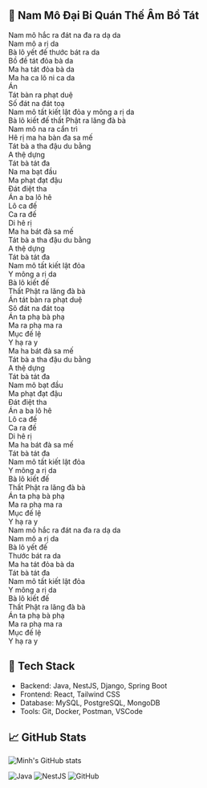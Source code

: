 ## 🙏 Nam Mô Đại Bi Quán Thế Âm Bồ Tát
Nam mô hắc ra đát na đa ra dạ da  
Nam mô a rị da  
Bà lô yết đế thước bát ra da  
Bồ đề tát đỏa bà da  
Ma ha tát đỏa bà da  
Ma ha ca lô ni ca da  
Án  
Tát bàn ra phạt duệ  
Số đát na đát toạ  
Nam mô tất kiết lật đỏa y mông a rị da  
Bà lô kiết đế thất Phật ra lăng đà bà  
Nam mô na ra cẩn trì  
Hê rị ma ha bàn đa sa mế  
Tát bà a tha đậu du bằng  
A thệ dựng  
Tát bà tát đa  
Na ma bạt đầu  
Ma phạt đạt đậu  
Đát điệt tha  
Án a ba lô hê  
Lô ca đế  
Ca ra đế  
Di hê rị  
Ma ha bát đà sa mế  
Tát bà a tha đậu du bằng  
A thệ dựng  
Tát bà tát đa  
Nam mô tất kiết lật đỏa  
Y mông a rị da  
Bà lô kiết đế  
Thất Phật ra lăng đà bà  
Án tát bàn ra phạt duệ  
Sô đát na đát toạ  
Án ta phạ bà phạ  
Ma ra phạ ma ra  
Mục đế lệ  
Y hạ ra y  
Ma ha bát đà sa mế  
Tát bà a tha đậu du bằng  
A thệ dựng  
Tát bà tát đa  
Nam mô bạt đầu  
Ma phạt đạt đậu  
Đát điệt tha  
Án a ba lô hê  
Lô ca đế  
Ca ra đế  
Di hê rị  
Ma ha bát đà sa mế  
Tát bà tát đa  
Nam mô tất kiết lật đỏa  
Y mông a rị da  
Bà lô kiết đế  
Thất Phật ra lăng đà bà  
Án ta phạ bà phạ  
Ma ra phạ ma ra  
Mục đế lệ  
Y hạ ra y  
Nam mô hắc ra đát na đa ra dạ da  
Nam mô a rị da  
Bà lô yết đế  
Thước bát ra da  
Ma ha tát đỏa bà da  
Tát bà tát đa  
Nam mô tất kiết lật đỏa  
Y mông a rị da  
Bà lô kiết đế  
Thất Phật ra lăng đà bà  
Án ta phạ bà phạ  
Ma ra phạ ma ra  
Mục đế lệ  
Y hạ ra y  

## 🔧 Tech Stack
- Backend: Java, NestJS, Django, Spring Boot
- Frontend: React, Tailwind CSS
- Database: MySQL, PostgreSQL, MongoDB
- Tools: Git, Docker, Postman, VSCode

## 📈 GitHub Stats
![Minh's GitHub stats](https://github-readme-stats.vercel.app/api?username=vuvanminh&show_icons=true&theme=tokyonight)

![Java](https://img.shields.io/badge/Java-ED8B00?style=for-the-badge&logo=java&logoColor=white)
![NestJS](https://img.shields.io/badge/NestJS-E0234E?style=for-the-badge&logo=nestjs&logoColor=white)
![GitHub](https://img.shields.io/github/followers/vuvanminh?label=Follow&style=social)
